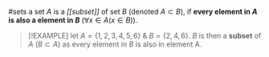 #sets 
a set $A$ is a *[[subset]]* of set $B$ (denoted $A\subset B$), if **every element in $A$ is also a element in $B$** ($\forall x \in A (x \in B)$).
> [!EXAMPLE]
> let $A=\{1,2,3,4,5,6\}\ \&\ B=\{2,4,6\}$. $B$ is then a **subset** of $A$ ($B\subset A$) as every element in $B$ is also in element A.